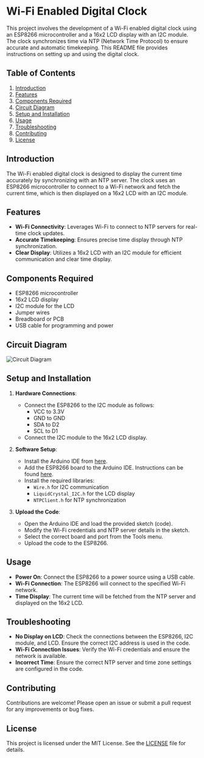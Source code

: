 # Wi-Fi Enabled Digital Clock

This project involves the development of a Wi-Fi enabled digital clock using an ESP8266 microcontroller and a 16x2 LCD display with an I2C module. The clock synchronizes time via NTP (Network Time Protocol) to ensure accurate and automatic timekeeping. This README file provides instructions on setting up and using the digital clock.

## Table of Contents
1. [Introduction](#introduction)
2. [Features](#features)
3. [Components Required](#components-required)
4. [Circuit Diagram](#circuit-diagram)
5. [Setup and Installation](#setup-and-installation)
6. [Usage](#usage)
7. [Troubleshooting](#troubleshooting)
8. [Contributing](#contributing)
9. [License](#license)

## Introduction
The Wi-Fi enabled digital clock is designed to display the current time accurately by synchronizing with an NTP server. The clock uses an ESP8266 microcontroller to connect to a Wi-Fi network and fetch the current time, which is then displayed on a 16x2 LCD with an I2C module.

## Features
- **Wi-Fi Connectivity**: Leverages Wi-Fi to connect to NTP servers for real-time clock updates.
- **Accurate Timekeeping**: Ensures precise time display through NTP synchronization.
- **Clear Display**: Utilizes a 16x2 LCD with an I2C module for efficient communication and clear time display.

## Components Required
- ESP8266 microcontroller
- 16x2 LCD display
- I2C module for the LCD
- Jumper wires
- Breadboard or PCB
- USB cable for programming and power

## Circuit Diagram
![Circuit Diagram](link-to-circuit-diagram-image)

## Setup and Installation
1. **Hardware Connections**:
   - Connect the ESP8266 to the I2C module as follows:
     - VCC to 3.3V
     - GND to GND
     - SDA to D2
     - SCL to D1
   - Connect the I2C module to the 16x2 LCD display.

2. **Software Setup**:
   - Install the Arduino IDE from [here](https://www.arduino.cc/en/Main/Software).
   - Add the ESP8266 board to the Arduino IDE. Instructions can be found [here](https://github.com/esp8266/Arduino#installing-with-boards-manager).
   - Install the required libraries:
     - `Wire.h` for I2C communication
     - `LiquidCrystal_I2C.h` for the LCD display
     - `NTPClient.h` for NTP synchronization

3. **Upload the Code**:
   - Open the Arduino IDE and load the provided sketch (code).
   - Modify the Wi-Fi credentials and NTP server details in the sketch.
   - Select the correct board and port from the Tools menu.
   - Upload the code to the ESP8266.

## Usage
- **Power On**: Connect the ESP8266 to a power source using a USB cable.
- **Wi-Fi Connection**: The ESP8266 will connect to the specified Wi-Fi network.
- **Time Display**: The current time will be fetched from the NTP server and displayed on the 16x2 LCD.

## Troubleshooting
- **No Display on LCD**: Check the connections between the ESP8266, I2C module, and LCD. Ensure the correct I2C address is used in the code.
- **Wi-Fi Connection Issues**: Verify the Wi-Fi credentials and ensure the network is available.
- **Incorrect Time**: Ensure the correct NTP server and time zone settings are configured in the code.

## Contributing
Contributions are welcome! Please open an issue or submit a pull request for any improvements or bug fixes.

## License
This project is licensed under the MIT License. See the [LICENSE](LICENSE) file for details.
